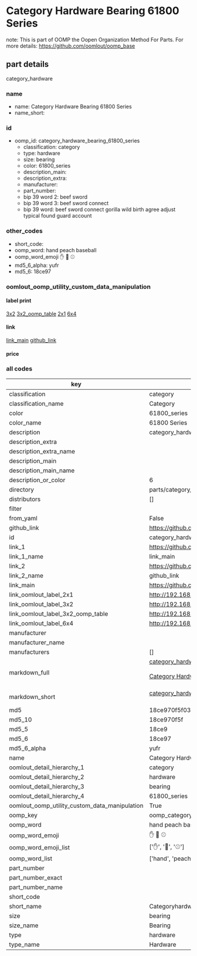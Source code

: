 # Category Hardware Bearing 61800 Series  

note: This is part of OOMP the Oopen Organization Method For Parts. For more details: https://github.com/oomlout/oomp_base

##  part details



category_hardware

### name
* name: Category Hardware Bearing 61800 Series
* name_short: 
### id
* oomp_id: category_hardware_bearing_61800_series
  * classification: category
  * type: hardware
  * size: bearing
  * color: 61800_series
  * description_main: 
  * description_extra: 
  * manufacturer: 
  * part_number: 
  * bip 39 word 2: beef sword
  * bip 39 word 3: beef sword connect
  * bip 39 word: beef sword connect gorilla wild birth agree adjust typical found guard account

### other_codes
* short_code: 
* oomp_word: hand peach baseball
* oomp_word_emoji :hand: :peach: :baseball:
* md5_6_alpha: yufr
* md5_6: 18ce97






### oomlout_oomp_utility_custom_data_manipulation
#### label print
[3x2](http://192.168.1.245:1112/?label=oomp%20yufr)
[3x2_oomp_table](http://192.168.1.107:1112/?label=oomp%20yufr)
[2x1](http://192.168.1.242:1112/?label=oomp%20yufr)
[6x4](http://192.168.1.55:1112/?label=oomp%20yufr)    

#### link

[link_main](https://github.com/oomlout/oomlout_oomp_current_version_messy/tree/main/parts/category_hardware_bearing_61800_series) [github_link](https://github.com/oomlout/oomlout_oomp_part_src/tree/main/parts/category_hardware_bearing_61800_series)                             

#### price







### all codes 
| key | value |  
| --- | --- |  
| classification | category |  
| classification_name | Category |  
| color | 61800_series |  
| color_name | 61800 Series |  
| description | category_hardware |  
| description_extra |  |  
| description_extra_name |  |  
| description_main |  |  
| description_main_name |  |  
| description_or_color | 6  |  
| directory | parts/category_hardware_bearing_61800_series |  
| distributors | [] |  
| filter |  |  
| from_yaml | False |  
| github_link | https://github.com/oomlout/oomlout_oomp_part_src/tree/main/parts/category_hardware_bearing_61800_series |  
| id | category_hardware_bearing_61800_series |  
| link_1 | https://github.com/oomlout/oomlout_oomp_current_version_messy/tree/main/parts/category_hardware_bearing_61800_series |  
| link_1_name | link_main |  
| link_2 | https://github.com/oomlout/oomlout_oomp_part_src/tree/main/parts/category_hardware_bearing_61800_series |  
| link_2_name | github_link |  
| link_main | https://github.com/oomlout/oomlout_oomp_current_version_messy/tree/main/parts/category_hardware_bearing_61800_series |  
| link_oomlout_label_2x1 | http://192.168.1.242:1112/?label=oomp%20yufr |  
| link_oomlout_label_3x2 | http://192.168.1.245:1112/?label=oomp%20yufr |  
| link_oomlout_label_3x2_oomp_table | http://192.168.1.107:1112/?label=oomp%20yufr |  
| link_oomlout_label_6x4 | http://192.168.1.55:1112/?label=oomp%20yufr |  
| manufacturer |  |  
| manufacturer_name |  |  
| manufacturers | [] |  
| markdown_full | [category_hardware_bearing_61800_series](https://github.com/oomlout/oomlout_oomp_current_version_messy/tree/main/parts/category_hardware_bearing_61800_series)<br>[](https://github.com/oomlout/oomlout_oomp_current_version_messy/tree/main/parts/category_hardware_bearing_61800_series)<br>[Category Hardware Bearing 61800 Series](https://github.com/oomlout/oomlout_oomp_current_version_messy/tree/main/parts/category_hardware_bearing_61800_series)<br><br> |  
| markdown_short | [category_hardware_bearing_61800_series](https://github.com/oomlout/oomlout_oomp_current_version_messy/tree/main/parts/category_hardware_bearing_61800_series)<br><br> |  
| md5 | 18ce970f5f0380a05afd864a5e7710a0 |  
| md5_10 | 18ce970f5f |  
| md5_5 | 18ce9 |  
| md5_6 | 18ce97 |  
| md5_6_alpha | yufr |  
| name | Category Hardware Bearing 61800 Series |  
| oomlout_detail_hierarchy_1 | category |  
| oomlout_detail_hierarchy_2 | hardware |  
| oomlout_detail_hierarchy_3 | bearing |  
| oomlout_detail_hierarchy_4 | 61800_series |  
| oomlout_oomp_utility_custom_data_manipulation | True |  
| oomp_key | oomp_category_hardware_bearing_61800_series |  
| oomp_word | hand peach baseball |  
| oomp_word_emoji | :hand: :peach: :baseball: |  
| oomp_word_emoji_list | [':hand:', ':peach:', ':baseball:'] |  
| oomp_word_list | ['hand', 'peach', 'baseball'] |  
| part_number |  |  
| part_number_exact |  |  
| part_number_name |  |  
| short_code |  |  
| short_name | Categoryhardware |  
| size | bearing |  
| size_name | Bearing |  
| type | hardware |  
| type_name | Hardware |  
